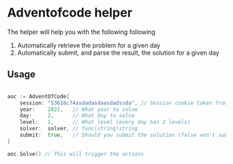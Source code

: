 # Adventofcode helper

The helper will help you with the following following 
1) Automatically retrieve the problem for a given day
2) Automatically submit, and parse the result, the solution for a given day


## Usage

```go

aoc := AdventOfCode{
    session: "53616c74asdadasdaasdadssda", // Session cookie taken from devtools in Chrome
    year:    2022,   // What year to solve
    day:     2,      // What day to solve
    level:   1,      // What level (every day has 2 levels)
    solver:  solver, // func(string)string
    submit:  true,   // Should you submit the solution (false won't submit, only print)
}

aoc.Solve() // This will trigger the actions

```
